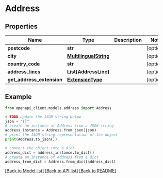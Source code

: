 # Address


## Properties

Name | Type | Description | Notes
------------ | ------------- | ------------- | -------------
**postcode** | **str** |  | [optional] 
**city** | [**MultilingualString**](MultilingualString.md) |  | [optional] 
**country_code** | **str** |  | [optional] 
**address_lines** | [**List[AddressLine]**](AddressLine.md) |  | [optional] 
**get_address_extension** | [**ExtensionType**](ExtensionType.md) |  | [optional] 

## Example

```python
from openapi_client.models.address import Address

# TODO update the JSON string below
json = "{}"
# create an instance of Address from a JSON string
address_instance = Address.from_json(json)
# print the JSON string representation of the object
print(Address.to_json())

# convert the object into a dict
address_dict = address_instance.to_dict()
# create an instance of Address from a dict
address_from_dict = Address.from_dict(address_dict)
```
[[Back to Model list]](../README.md#documentation-for-models) [[Back to API list]](../README.md#documentation-for-api-endpoints) [[Back to README]](../README.md)



